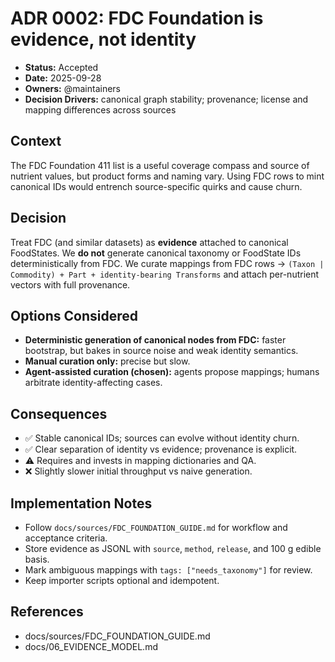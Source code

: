 # ADR 0002: FDC Foundation is evidence, not identity

- **Status:** Accepted
- **Date:** 2025-09-28
- **Owners:** @maintainers
- **Decision Drivers:** canonical graph stability; provenance; license and mapping differences across sources

## Context
The FDC Foundation 411 list is a useful coverage compass and source of nutrient values, but product forms and naming vary. Using FDC rows to mint canonical IDs would entrench source-specific quirks and cause churn.

## Decision
Treat FDC (and similar datasets) as **evidence** attached to canonical FoodStates. We **do not** generate canonical taxonomy or FoodState IDs deterministically from FDC. We curate mappings from FDC rows → `(Taxon | Commodity) + Part + identity-bearing Transforms` and attach per-nutrient vectors with full provenance.

## Options Considered
- **Deterministic generation of canonical nodes from FDC:** faster bootstrap, but bakes in source noise and weak identity semantics.
- **Manual curation only:** precise but slow.
- **Agent-assisted curation (chosen):** agents propose mappings; humans arbitrate identity-affecting cases.

## Consequences
- ✅ Stable canonical IDs; sources can evolve without identity churn.
- ✅ Clear separation of identity vs evidence; provenance is explicit.
- ⚠️ Requires and invests in mapping dictionaries and QA.
- ❌ Slightly slower initial throughput vs naive generation.

## Implementation Notes
- Follow `docs/sources/FDC_FOUNDATION_GUIDE.md` for workflow and acceptance criteria.
- Store evidence as JSONL with `source`, `method`, `release`, and 100 g edible basis.
- Mark ambiguous mappings with `tags: ["needs_taxonomy"]` for review.
- Keep importer scripts optional and idempotent.

## References
- docs/sources/FDC_FOUNDATION_GUIDE.md
- docs/06_EVIDENCE_MODEL.md
